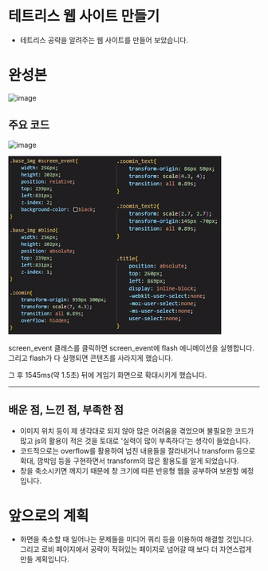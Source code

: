 # 테트리스 웹 사이트 만들기

+ 테트리스 공략을 알려주는 웹 사이트를 만들어 보았습니다.

# 완성본

![image](https://github.com/user-attachments/assets/976db8c0-7767-4105-bb48-19652288cdd4)


## 주요 코드
![image](https://github.com/user-attachments/assets/d812ddb4-7698-4cdc-b466-52587d520947)


![메인_에니메이션_CSS코드](https://github.com/tlavksdmlskf/web/blob/main/tetris_web_site/%EC%8A%A4%ED%81%AC%EB%A6%B0%EC%83%B7%202024-07-05%20101742.jpg)

screen_event 클래스를 클릭하면 screen_event에 flash 에니메이션을 실행합니다. 그리고 flash가 다 실행되면 콘텐츠를 사라지게 했습니다.

그 후 1545ms(약 1.5초) 뒤에 게임기 화면으로 확대시키게 했습니다.

---


## 배운 점, 느낀 점, 부족한 점

+ 이미지 위치 등이 제 생각대로 되지 않아 많은 어려움을 겪었으며 불필요한 코드가 많고 js의 활용이 적은 것을 토대로 '실력이 많이 부족하다'는 생각이 들었습니다.
+ 코드적으로는 overflow를 활용하여 넘친 내용들을 잘라내거나 transform 등으로 확대, 깜박임 등을 구현하면서
  transform의 많은 활용도를 알게 되었습니다.
+ 창을 축소시키면 깨지기 때문에 창 크기에 따른 반응형 웹을 공부하여 보완할 예정입니다.

# 앞으로의 계획

+ 화면을 축소할 때 일어나는 문제들을 미디어 쿼리 등을 이용하여 해결할 것입니다. 그리고 로비 페이지에서
공략이 적혀있는 페이지로 넘어갈 때 보다 더 자연스럽게 만들 계획입니다.

